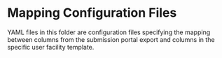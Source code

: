 # Mapping Configuration Files

YAML files in this folder are configuration files specifying the mapping between columns from the submission portal export and columns in the specific user facility template.